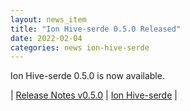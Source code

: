 ```yaml
---
layout: news_item
title: "Ion Hive-serde 0.5.0 Released"
date: 2022-02-04
categories: news ion-hive-serde
---
```


Ion Hive-serde 0.5.0 is now available.

| [Release Notes v0.5.0](https://github.com/amzn/ion-hive-serde/releases/tag/v0.5.0) | [Ion Hive-serde](https://github.com/amzn/ion-hive-serde) |


